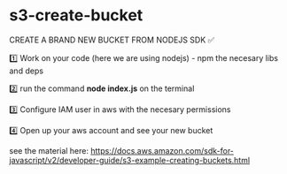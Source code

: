 # s3-create-bucket
CREATE A BRAND NEW BUCKET FROM NODEJS SDK ✅

1️⃣ Work on your code (here we are using nodejs) - npm the necesary libs and deps


2️⃣ run the command **node index.js** on the terminal 


3️⃣ Configure IAM user in aws with the necesary permissions


4️⃣ Open up your aws account and see your new bucket


see the material here: https://docs.aws.amazon.com/sdk-for-javascript/v2/developer-guide/s3-example-creating-buckets.html
